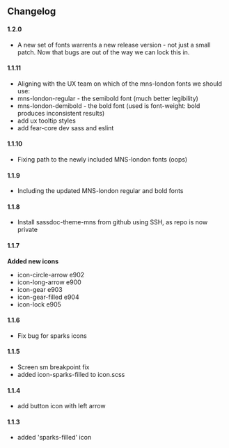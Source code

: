 
## **Changelog**

#### **1.2.0**
- A new set of fonts warrents a new release version - not just a small patch.
Now that bugs are out of the way we can lock this in.

#### **1.1.11**
- Aligning with the UX team on which of the mns-london fonts we should use:
 - mns-london-regular - the semibold font (much better legibility)
 - mns-london-demibold - the bold font (used is font-weight: bold produces inconsistent results)
- add ux tooltip styles
- add fear-core dev sass and eslint

#### **1.1.10**
- Fixing path to the newly included MNS-london fonts (oops)

#### **1.1.9**
- Including the updated MNS-london regular and bold fonts

#### **1.1.8**
- Install sassdoc-theme-mns from github using SSH, as repo is now private

#### **1.1.7**
**Added new icons**  
- icon-circle-arrow e902  
- icon-long-arrow e900  
- icon-gear e903  
- icon-gear-filled e904  
- icon-lock e905  

#### **1.1.6**
- Fix bug for sparks icons

#### **1.1.5**
- Screen sm breakpoint fix
- added icon-sparks-filled to icon.scss

#### **1.1.4**
- add button icon with left arrow

#### **1.1.3**
- added 'sparks-filled' icon
